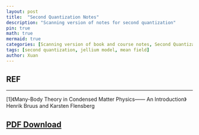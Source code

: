 ```yaml
---
layout: post
title:  "Second Quantization Notes"
description: "Scanning version of notes for second quantization"
pin: true
math: true
mermaid: true
categories: [Scanning version of book and course notes, Second Quantization]
tags: [second quantization, jellium model, mean field]
author: Xuan
---
```



## REF 
---
[1]《Many-Body Theory in Condensed Matter Physics—— An Introduction》Henrik Bruus and Karsten Flensberg


## [PDF Download](/assets/notes/second-quantization-notes.pdf)